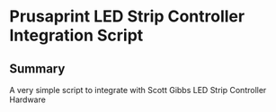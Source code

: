# Prusaprint LED Strip Controller Integration Script

## Summary

A very simple script to integrate with Scott Gibbs LED Strip Controller Hardware
